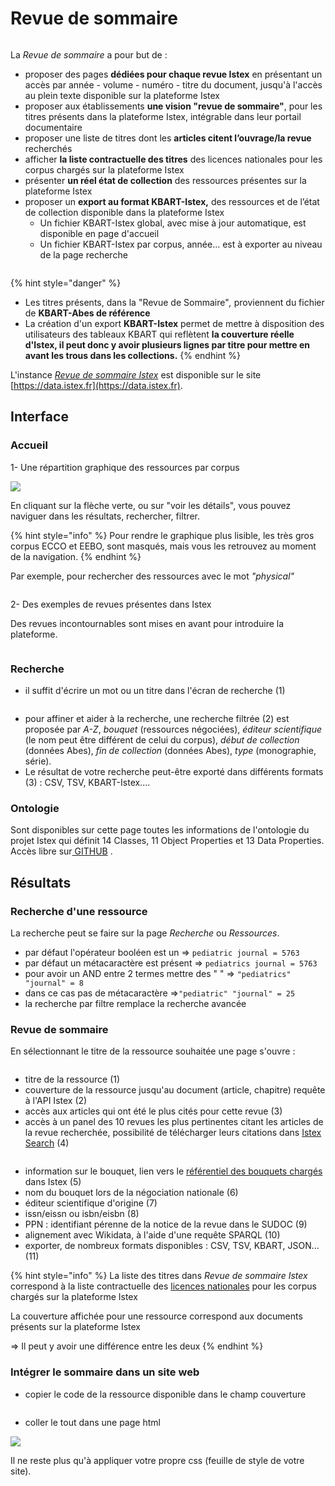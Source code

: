 # Revue de sommaire

<figure><img src="../.gitbook/assets/revue de sommaire.PNG" alt=""><figcaption></figcaption></figure>

La _Revue de sommaire_ a pour but de :

* proposer des pages **dédiées pour chaque revue Istex** en présentant un accès par année - volume - numéro - titre du document, jusqu'à l'accès au plein texte disponible sur la plateforme Istex
* proposer aux établissements **une vision "revue de sommaire"**, pour les titres présents dans la plateforme Istex, intégrable dans leur portail documentaire
* proposer une liste de titres dont les **articles citent l’ouvrage/la revue** recherchés
* afficher **la liste contractuelle des titres** des licences nationales pour les corpus chargés sur la plateforme Istex
* présenter **un réel état de collection** des ressources présentes sur la plateforme Istex
* &#x20;proposer un **export au format KBART-Istex,** des ressources et de l’état de collection disponible dans la plateforme Istex
  * Un fichier KBART-Istex global, avec mise à jour automatique, est disponible en page d'accueil&#x20;
  * Un fichier KBART-Istex par corpus, année... est à exporter au niveau de la page recherche

&#x20;&#x20;

<figure><img src="../.gitbook/assets/pageacceuil RS.PNG" alt=""><figcaption></figcaption></figure>

{% hint style="danger" %}
* Les titres présents, dans la "Revue de Sommaire"_,_ proviennent du fichier de **KBART-Abes de référence**
* La création d'un export **KBART-Istex** permet de mettre à disposition des utilisateurs des tableaux KBART qui reflètent **la couverture réelle d'Istex, il peut donc y avoir plusieurs lignes par titre pour mettre en avant les trous dans les collections.**
{% endhint %}

L'instance [_Revue de sommaire Istex_](https://revue-sommaire.istex.fr/)  est disponible sur le site [https://data.istex.fr](https://data.istex.fr). [ ](http://data.istex.fr)

## Interface

### Accueil

1- Une répartition graphique des ressources par corpus

![](../.gitbook/assets/graphcorpus.PNG)

En cliquant sur la flèche verte, ou sur "voir les détails", vous pouvez naviguer dans les résultats, rechercher, filtrer.

{% hint style="info" %}
Pour rendre le graphique plus lisible, les très gros corpus ECCO et EEBO, sont masqués, mais vous les retrouvez au moment de la navigation.
{% endhint %}

Par exemple, pour rechercher des ressources avec le mot _"physical"_

<figure><img src="../.gitbook/assets/grapheRS.PNG" alt=""><figcaption></figcaption></figure>

2- Des exemples de revues présentes dans Istex

Des revues incontournables sont mises en avant pour introduire la plateforme.



<figure><img src="../.gitbook/assets/page d&#x27;accueil titres rs.PNG" alt=""><figcaption></figcaption></figure>

### Recherche

* il suffit d'écrire un mot ou un titre dans l'écran de recherche (1)



<figure><img src="../.gitbook/assets/exportRS.PNG" alt=""><figcaption></figcaption></figure>

* pour affiner et aider à la recherche, une recherche filtrée (2) est proposée par _A-Z_, _bouquet_ (ressources négociées), _éditeur scientifique_ (le nom peut être différent de celui du corpus), _début de collection_ (données Abes), _fin de collection_ (données Abes), _type_ (monographie, série).
* Le résultat de votre recherche peut-être exporté dans différents formats (3) : CSV, TSV, KBART-Istex....

### Ontologie

Sont disponibles sur cette page toutes les informations de l'ontologie du projet Istex qui définit 14 Classes, 11 Object Properties et 13 Data Properties. Accès libre sur[ GITHUB](https://github.com/istex/ontology/blob/master/istexXML.owl) .

## **Résultats**

### **Recherche d'une ressource**

La recherche peut se faire sur la page _Recherche_ ou _Ressources_.

* par défaut l'opérateur booléen est un            =>  `pediatric journal = 5763`
* par défaut un métacaractère est présent =>  `pediatrics journal = 5763`
* pour avoir un AND entre 2 termes mettre des "  " => `"pediatrics" "journal" = 8`
* dans ce cas pas de métacaractère =>`"pediatric" "journal" = 25`&#x20;
* la recherche par filtre remplace la recherche avancée&#x20;

### Revue de sommaire

En sélectionnant le titre de la ressource souhaitée une page s'ouvre :&#x20;

<figure><img src="../.gitbook/assets/RS11 ponts (1).PNG" alt=""><figcaption></figcaption></figure>

* titre de la ressource (1)
* couverture de la ressource jusqu'au document (article, chapitre) requête à l'API Istex (2)
* accès aux articles qui ont été le plus cités pour cette revue (3)
* accès à un panel des 10 revues les plus pertinentes citant les articles de la revue recherchée, possibilité de télécharger leurs citations dans [Istex Search](https://search.istex.fr/) (4)

<figure><img src="../.gitbook/assets/articles citantfinal.png" alt=""><figcaption></figcaption></figure>

* information sur le bouquet, lien vers le [référentiel des bouquets chargés](https://loaded-corpus.data.istex.fr/) dans Istex (5)
* nom du bouquet lors de la négociation nationale (6)
* éditeur scientifique d'origine (7)
* issn/eissn  ou  isbn/eisbn (8)
* PPN : identifiant pérenne de la notice de la revue dans le SUDOC (9)
* alignement avec Wikidata, à l'aide d'une requête SPARQL (10)
* exporter, de nombreux formats disponibles :  CSV, TSV, KBART, JSON... (11)

{% hint style="info" %}
La liste des titres dans _Revue de sommaire Istex_ correspond à la liste contractuelle des [licences nationales](https://www.licencesnationales.fr/liste-ressources/) pour les corpus chargés sur la plateforme Istex

La couverture affichée pour une ressource correspond aux documents présents sur la plateforme Istex

\=> Il peut y avoir une différence entre les deux
{% endhint %}

### Intégrer le sommaire dans un site web

* copier le code de la ressource disponible dans le champ couverture

<figure><img src="../.gitbook/assets/Revue-sommaire-intégrationSommaire-ok.PNG" alt=""><figcaption></figcaption></figure>

* coller le tout dans une page html

![](../.gitbook/assets/html-page.JPG)

Il ne reste plus qu'à appliquer votre propre css (feuille de style de votre site).
